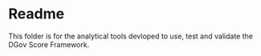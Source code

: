 # Readme

This folder is for the analytical tools devloped to use, test and validate the DGov Score Framework.
